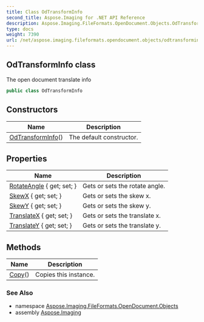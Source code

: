 ```yaml
---
title: Class OdTransformInfo
second_title: Aspose.Imaging for .NET API Reference
description: Aspose.Imaging.FileFormats.OpenDocument.Objects.OdTransformInfo class. The open document translate info
type: docs
weight: 7390
url: /net/aspose.imaging.fileformats.opendocument.objects/odtransforminfo/
---
```

## OdTransformInfo class

The open document translate info

```csharp
public class OdTransformInfo
```

## Constructors

| Name | Description |
| --- | --- |
| [OdTransformInfo](odtransforminfo/)() | The default constructor. |

## Properties

| Name | Description |
| --- | --- |
| [RotateAngle](../../aspose.imaging.fileformats.opendocument.objects/odtransforminfo/rotateangle/) { get; set; } | Gets or sets the rotate angle. |
| [SkewX](../../aspose.imaging.fileformats.opendocument.objects/odtransforminfo/skewx/) { get; set; } | Gets or sets the skew x. |
| [SkewY](../../aspose.imaging.fileformats.opendocument.objects/odtransforminfo/skewy/) { get; set; } | Gets or sets the skew y. |
| [TranslateX](../../aspose.imaging.fileformats.opendocument.objects/odtransforminfo/translatex/) { get; set; } | Gets or sets the translate x. |
| [TranslateY](../../aspose.imaging.fileformats.opendocument.objects/odtransforminfo/translatey/) { get; set; } | Gets or sets the translate y. |

## Methods

| Name | Description |
| --- | --- |
| [Copy](../../aspose.imaging.fileformats.opendocument.objects/odtransforminfo/copy/)() | Copies this instance. |

### See Also

* namespace [Aspose.Imaging.FileFormats.OpenDocument.Objects](../../aspose.imaging.fileformats.opendocument.objects/)
* assembly [Aspose.Imaging](../../)


